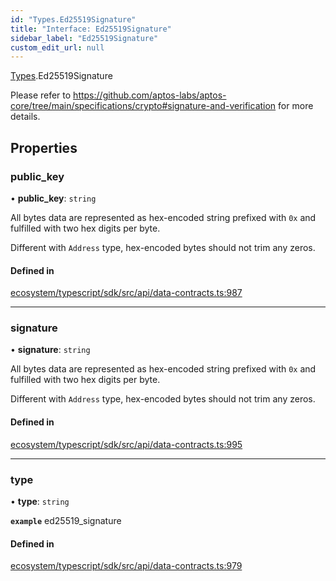 ```yaml
---
id: "Types.Ed25519Signature"
title: "Interface: Ed25519Signature"
sidebar_label: "Ed25519Signature"
custom_edit_url: null
---
```


[Types](../namespaces/Types.md).Ed25519Signature

Please refer to https://github.com/aptos-labs/aptos-core/tree/main/specifications/crypto#signature-and-verification for
more details.

## Properties

### public\_key

• **public\_key**: `string`

All bytes data are represented as hex-encoded string prefixed with `0x` and fulfilled with
two hex digits per byte.

Different with `Address` type, hex-encoded bytes should not trim any zeros.

#### Defined in

[ecosystem/typescript/sdk/src/api/data-contracts.ts:987](https://github.com/aptos-labs/aptos-core/blob/fb73eb358/ecosystem/typescript/sdk/src/api/data-contracts.ts#L987)

___

### signature

• **signature**: `string`

All bytes data are represented as hex-encoded string prefixed with `0x` and fulfilled with
two hex digits per byte.

Different with `Address` type, hex-encoded bytes should not trim any zeros.

#### Defined in

[ecosystem/typescript/sdk/src/api/data-contracts.ts:995](https://github.com/aptos-labs/aptos-core/blob/fb73eb358/ecosystem/typescript/sdk/src/api/data-contracts.ts#L995)

___

### type

• **type**: `string`

**`example`** ed25519_signature

#### Defined in

[ecosystem/typescript/sdk/src/api/data-contracts.ts:979](https://github.com/aptos-labs/aptos-core/blob/fb73eb358/ecosystem/typescript/sdk/src/api/data-contracts.ts#L979)
